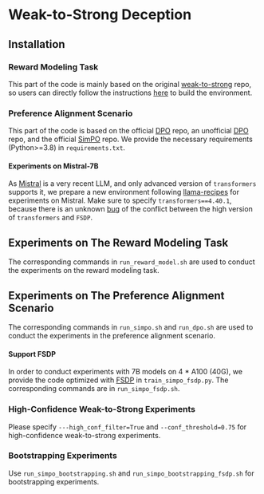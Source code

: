 # Weak-to-Strong Deception

## Installation

### Reward Modeling Task
This part of the code is mainly based on the original [weak-to-strong](https://github.com/openai/weak-to-strong) repo, so users can directly follow the instructions [here](https://github.com/openai/weak-to-strong/blob/main/README.md) to build the environment.


### Preference Alignment Scenario
This part of the code is based on the official [DPO](https://github.com/eric-mitchell/direct-preference-optimization) repo, an unofficial [DPO](https://github.com/okarthikb/DPO) repo, and the official [SimPO](https://github.com/princeton-nlp/SimPO) repo. We provide the necessary requirements (Python>=3.8) in ```requirements.txt```.

#### Experiments on Mistral-7B
As [Mistral](https://huggingface.co/mistralai/Mistral-7B-v0.1) is a very recent LLM, and only advanced version of ```transformers``` supports it, we prepare a new environment following [llama-recipes](https://github.com/meta-llama/llama-recipes?tab=readme-ov-file#installing) for experiments on Mistral. Make sure to specify ```transformers==4.40.1```, because there is an unknown [bug](https://github.com/huggingface/transformers/issues/30523) of the conflict between the high version of ```transformers``` and ```FSDP```.


## Experiments on The Reward Modeling Task
The corresponding commands in ```run_reward_model.sh``` are used to conduct the experiments on the reward modeling task. 

## Experiments on The Preference Alignment Scenario
The corresponding commands in ```run_simpo.sh``` and ```run_dpo.sh``` are used to conduct the experiments in the preference alignment scenario. 

#### Support FSDP
In order to conduct experiments with 7B models on 4 * A100 (40G), we provide the code optimized with [FSDP](https://arxiv.org/abs/2304.11277) in ```train_simpo_fsdp.py```. The corresponding commands are in ```run_simpo_fsdp.sh```.

### High-Confidence Weak-to-Strong Experiments
Please specify ```---high_conf_filter=True``` and ```--conf_threshold=0.75``` for high-confidence weak-to-strong experiments.

### Bootstrapping Experiments
Use ```run_simpo_bootstrapping.sh``` and ```run_simpo_bootstrapping_fsdp.sh``` for bootstrapping experiments.

